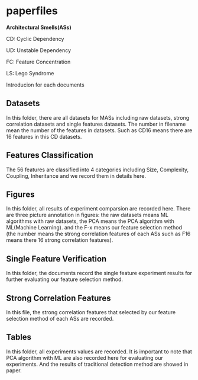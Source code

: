 # paperfiles

**Architectural Smells(ASs)**

CD: Cyclic Dependency

UD: Unstable Dependency

FC: Feature Concentration

LS: Lego Syndrome 

Introducion for each documents
## Datasets
In this folder, there are all datasets for MASs including raw datasets, strong correlation datasets and single features datasets. 
The number in filename mean the number of the features in datasets. Such as CD16 means there are 16 features in this CD datasets.

## Features Classification
The 56 features are classified into 4 categories including Size, Complexity, Coupling, Inheritance and we record them in details here.

## Figures
In this folder, all results of experiment comparsion are recorded here. There are three picture annotation in figures: the raw datasets means ML algorithms with raw datasets, 
the PCA means the PCA algorithm with ML(Machine Learning). 
and the F-x means our feature selection method (the number means the strong correlation features of each ASs such as F16 means there 16 strong correlation features).

## Single Feature Verification 
In this folder, the documents record the single feature experiment results for further evaluating our feature selection method.

## Strong Correlation Features 
In this file, the strong correlation features that selected by our feature selection method of each ASs are recorded.

## Tables
In this folder, all experiments values are recorded. It is important to note that PCA algorithm with ML are also recorded here for evaluating our experiments. 
And the results of traditional detection method are showed in paper.
